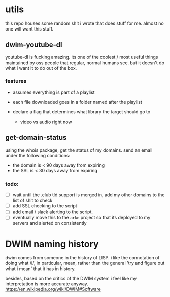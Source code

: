 # utils
this repo houses some random shit i wrote that does stuff for me. almost no one will want this stuff.

## dwim-youtube-dl
youtube-dl is fucking amazing. its one of the coolest / most useful things maintained by oss people that regular, normal humans see. but it doesn't do what i want it to do out of the box.

### features
- assumes everything is part of a playlist
- each file downloaded goes in a folder named after the playlist

- declare a flag that determines what library the target should go to
  - video vs audio right now
  
## get-domain-status
using the whois package, get the status of my domains. send an email under the following conditions:
- the domain is < 90 days away from expiring
- the SSL is < 30 days away from expiring

### todo:
- [ ] wait until the .club tld support is merged in, add my other domains to the list of shit to check
- [ ] add SSL checking to the script
- [ ] add email / slack alerting to the script.
- [ ] eventually move this to the `arke` project so that its deployed to my servers and alerted on consistently

# DWIM naming history

dwim comes from someone in the history of LISP. i like the connotation of doing what /i/, in particular, mean, rather than the general 'try and figure out what i mean' that it has in history.

besides, based on the critics of the DWIM system i feel like my interpretation is more accurate anyway.
https://en.wikipedia.org/wiki/DWIM#Software
